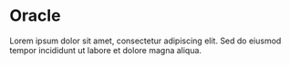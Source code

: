# Oracle

Lorem ipsum dolor sit amet, consectetur adipiscing elit. Sed do eiusmod tempor incididunt ut labore et dolore magna aliqua.
